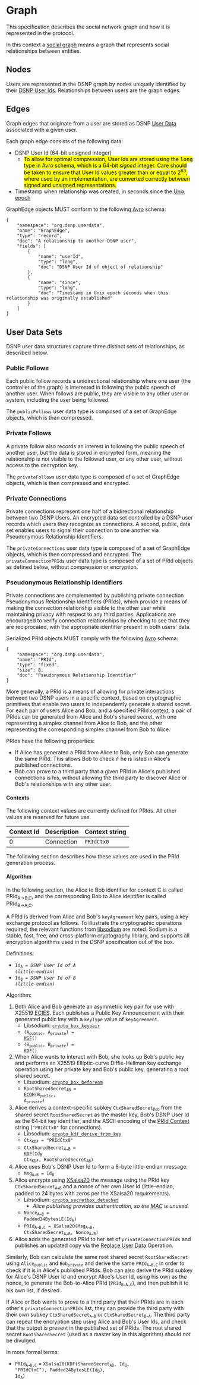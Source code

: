 # Graph

This specification describes the social network graph and how it is represented in the protocol.

In this context a [social graph](https://en.wikipedia.org/wiki/Social_graph) means a graph that represents social relationships between entities.

## Nodes

Users are represented in the DSNP graph by nodes uniquely identified by their [DSNP User Ids](Identifiers.md#dsnp-user-id).
Relationships between users are the graph edges.

## Edges

Graph edges that originate from a user are stored as DSNP [User Data](UserData.md) associated with a given user.

Each graph edge consists of the following data:
* DSNP User Id (64-bit unsigned integer)
  * <mark>To allow for optimal compression, User Ids are stored using the <tt>long</tt> type in Avro schema, which is a 64-bit _signed_ integer.
    Care should be taken to ensure that User Id values greater than or equal to 2<sup>63</sup>, where used by an implementation, are converted correctly between signed and unsigned representations.</mark>
* Timestamp when relationship was created, in seconds since the [Unix epoch](https://en.wikipedia.org/wiki/Unix_time)

GraphEdge objects MUST conform to the following [Avro](https://avro.apache.org) schema:

```
{
    "namespace": "org.dsnp.userdata",
    "name": "GraphEdge",
    "type": "record",
    "doc": "A relationship to another DSNP user",
    "fields": [
        {
            "name": "userId",
            "type": "long",
            "doc": "DSNP User Id of object of relationship"
        },
        {
            "name": "since",
            "type": "long",
            "doc": "Timestamp in Unix epoch seconds when this relationship was originally established"
        }
    ]
}
```

## User Data Sets

DSNP user data structures capture three distinct sets of relationships, as described below.

### Public Follows

Each public follow records a unidirectional relationship where one user (the controller of the graph) is interested in following the public speech of another user.
When follows are public, they are visible to any other user or system, including the user being followed.

The `publicFollows` user data type is composed of a set of GraphEdge objects, which is then compressed.

### Private Follows

A private follow also records an interest in following the public speech of another user, but the data is stored in encrypted form, meaning the relationship is not visible to the followed user, or any other user, without access to the decryption key.

The `privateFollows` user data type is composed of a set of GraphEdge objects, which is then compressed and encrypted.

### Private Connections

Private connections represent one half of a bidirectional relationship between two DSNP Users.
An encrypted data set controlled by a DSNP user records which users they recognize as connections.
A second, public, data set enables users to signal their connection to one another via Pseudonymous Relationship Identifiers.

The `privateConnections` user data type is composed of a set of GraphEdge objects, which is then compressed and encrypted.
The `privateConnectionPRIds` user data type is composed of a set of PRId objects as defined below, without compression or encryption.

### Pseudonymous Relationship Identifiers

Private connections are complemented by publishing private connection Pseudonymous Relationship Identifiers (PRIds), which provide a means of making the connection relationship visible to the other user while maintaining privacy with respect to any third parties.
Applications are encouraged to verify connection relationships by checking to see that they are reciprocated, with the appropriate identifier present in both users' data.

Serialized PRId objects MUST comply with the following [Avro](https://avro.apache.org) schema:

```
{
    "namespace": "org.dsnp.userdata",
    "name": "PRId",
    "type": "fixed",
    "size": 8,
    "doc": "Pseudonymous Relationship Identifier"
}
```

More generally, a PRId is a means of allowing for private interactions between two DSNP users in a specific context, based on cryptographic primitives that enable two users to independently generate a shared secret.
For each pair of users Alice and Bob, and a specified PRId [context](#contexts), a pair of PRIds can be generated from Alice and Bob's shared secret, with one representing a simplex channel from Alice to Bob, and the other representing the corresponding simplex channel from Bob to Alice.

PRIds have the following properties:
* If Alice has generated a PRId from Alice to Bob, only Bob can generate the same PRId. This allows Bob to check if he is listed in Alice's published connections.
* Bob can prove to a third party that a given PRId in Alice's published connections is his, without allowing the third party to discover Alice or Bob's relationships with any other user.

#### Contexts

The following context values are currently defined for PRIds. All other values are reserved for future use.

| Context Id | Description | Context string |
| --- | --- | --- |
| 0 | Connection | `PRIdCtx0` |

The following section describes how these values are used in the PRId generation process.

#### Algorithm

In the following section, the Alice to Bob identifier for context C is called PRId<sub>A→B,C</sub>, and the corresponding Bob to Alice identifier is called PRId<sub>B→A,C</sub>.

A PRId is derived from Alice and Bob's `keyAgreement` key pairs, using a key exchange protocol as follows. To illustrate the cryptographic operations required, the relevant functions from [libsodium](https://libsodium.org) are noted. Sodium is a stable, fast, free, and cross-platform cryptography library, and supports all encryption algorithms used in the DSNP specification out of the box.

Definitions:
* <code>Id<sub>A</sub> = _DSNP User Id of A (little-endian)_</code>
* <code>Id<sub>B</sub> = _DSNP User Id of B (little-endian)_</code>

Algorithm:

1. Both Alice and Bob generate an asymmetric key pair for use with X25519 <abbr title="Elliptic Curve Integrated Encryption Scheme">ECIES</abbr>.
   Each publishes a Public Key Announcement with their generated public key with a `keyType` value of `keyAgreement`.
    * Libsodium: [`crypto_box_keypair`](https://libsodium.gitbook.io/doc/public-key_cryptography/authenticated_encryption#key-pair-generation)
    * <code>(A<sub>public</sub>, A<sub>private</sub>) = <abbr title="Key Generation Function">KGF</abbr>()</code>
    * <code>(B<sub>public</sub>, B<sub>private</sub>) = <abbr title="Key Generation Function">KGF</abbr>()</code>
1. When Alice wants to interact with Bob, she looks up Bob's public key and performs an X25519 Elliptic-curve Diffie-Hellman key exchange operation using her private key and Bob's public key, generating a root shared secret.
    * Libsodium: [`crypto_box_beforenm`](https://libsodium.gitbook.io/doc/public-key_cryptography/authenticated_encryption#precalculation-interface)
    * <code>RootSharedSecret<sub>AB</sub> = <abbr title="Elliptic-curve Diffie-Hellman">ECDH</abbr>(B<sub>public</sub>, A<sub>private</sub>)</code>
1. Alice derives a context-specific subkey <code>CtxSharedSecret<sub>Bob</sub></code> from the shared secret `RootSharedSecret` as the master key, Bob's DSNP User Id as the 64-bit key identifier, and the ASCII encoding of the [PRId Context](#contexts) string (`"PRIdCtx0"` for connections).
    * Libsodium: [`crypto_kdf_derive_from_key`](https://libsodium.gitbook.io/doc/key_derivation)
    * <code>Ctx<sub>KDF</sub> = "PRIdCtx0"</code>
    * <code>CtxSharedSecret<sub>A→B</sub> = <abbr title="Key Derivation Function">KDF</abbr>(Id<sub>B</sub> Ctx<sub>KDF</sub>, RootSharedSecret<sub>AB</sub>)</code>
1. Alice uses Bob's DSNP User Id to form a 8-byte little-endian message.
    * <code>Msg<sub>A→B</sub> = Id<sub>B</sub></code>
1. Alice encrypts using [XSalsa20](http://cr.yp.to/snuffle/xsalsa-20110204.pdf) the message using the PRId key <code>CtxSharedSecret<sub>A→B</sub></code> and a nonce of her own User Id (little-endian, padded to 24 bytes with zeros per the XSalsa20 requirements).
    * Libsodium: [`crypto_secretbox_detached`](https://libsodium.gitbook.io/doc/secret-key_cryptography/secretbox#detached-mode)
      * <i>Alice publishing provides authentication, so the <abbr title="Message Authentication Code">MAC</abbr> is unused.</i>
    * <code>Nonce<sub>A→B</sub> = Padded24BytesLE(Id<sub>A</sub>)</code>
    * <code>PRId<sub>A→B,C</sub> = XSalsa20(Msg<sub>A→B</sub>, CtxSharedSecret<sub>A→B</sub>, Nonce<sub>A→B</sub>)</code>
1. Alice adds the generated PRId to her set of `privateConnectionPRIds` and publishes an updated copy via the [Replace User Data](UserData.md#replace-user-data-operation) Operation.

Similarly, Bob can calculate the same root shared secret `RootSharedSecret` using <code>Alice<sub>public</sub></code> and <code>Bob<sub>private</sub></code> and derive the same <code>PRId<sub>A→B,C</sub></code> in order to check if it is in Alice's published PRIds.
Bob can also derive the PRId subkey for Alice's DSNP User Id and encrypt Alice's User Id, using his own as the nonce, to generate the Bob-to-Alice PRId (<code>PRId<sub>B→A,C</sub></code>), and then publish it to his own list, if desired.

If Alice or Bob wants to prove to a third party that their PRIds are in each other's `privateConnectionPRIds` list, they can provide the third party with their own subkey <code>CtxSharedSecret<sub>A→B</sub></code> or <code>CtxSharedSecret<sub>B→A</sub></code>.
The third party can repeat the encryption step using Alice and Bob's User Ids, and check that the output is present in the published set of PRIds. The root shared secret `RootSharedSecret` (used as a master key in this algorithm) should _not_ be divulged.

In more formal terms:
* <code>PRId<sub>A→B,C</sub></code> = <code>XSalsa20(KDF(SharedSecret<sub>AB</sub>, Id<sub>B</sub>, "PRIdCtx<i>C</i>"), Padded24BytesLE(Id<sub>B</sub>), Id<sub>A</sub>)</code>
